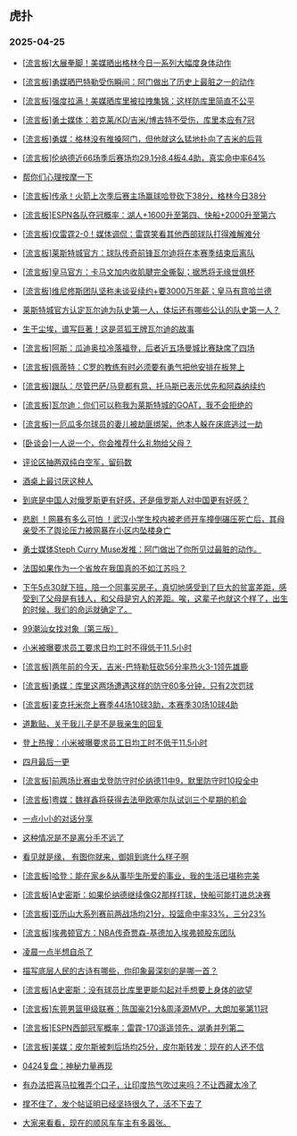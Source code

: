 ## 虎扑 
### 2025-04-25

+ [[流言板]大展拳脚！美媒晒出格林今日一系列大幅度身体动作](https://bbs.hupu.com/632096580.html)

+ [[流言板]勇媒晒巴特勒受伤瞬间：阿门做出了历史上最脏之一的动作](https://bbs.hupu.com/632097951.html)

+ [[流言板]强度拉满！美媒晒库里被拉拽集锦：这样防库里简直不公平](https://bbs.hupu.com/632098895.html)

+ [[流言板]勇士媒体：若克莱/KD/吉米/博古特不受伤，库里本应有7冠](https://bbs.hupu.com/632097151.html)

+ [[流言板]勇媒：格林没有推搡阿门，但他就这么猛地扑向了吉米的后背](https://bbs.hupu.com/632099206.html)

+ [[流言板]伦纳德近66场季后赛场均29.1分8.4板4.4助，真实命中率64%](https://bbs.hupu.com/632097973.html)

+ [帮你们心理按摩一下](https://bbs.hupu.com/632095151.html)

+ [[流言板]传承！火箭上次季后赛主场赢球哈登砍下38分，格林今日38分](https://bbs.hupu.com/632097052.html)

+ [[流言板]ESPN各队夺冠概率：湖人+1600升至第四、快船+2000升至第六](https://bbs.hupu.com/632099496.html)

+ [[流言板]仅雷霆2-0！媒体调侃：雷霆笑看其他西部球队打得难解难分](https://bbs.hupu.com/632095770.html)

+ [[流言板]莱斯特城官方：球队传奇前锋瓦尔迪将在本赛季结束后离队](https://bbs.hupu.com/632095789.html)

+ [[流言板]皇马官方：卡马文加内收肌腱完全撕裂；据悉将无缘世俱杯](https://bbs.hupu.com/632094701.html)

+ [[流言板]维尼修斯团队坚称未谈妥续约+要3000万年薪；皇马有意哈兰德](https://bbs.hupu.com/632094963.html)

+ [莱斯特城官方认定瓦尔迪为队史第一人，体坛还有哪些公认的队史第一人？](https://bbs.hupu.com/632096279.html)

+ [生于尘埃，谱写巨著！这是蓝狐王牌瓦尔迪的故事](https://bbs.hupu.com/632096946.html)

+ [[流言板]阿斯：瓜迪奥拉冷落福登，后者近五场曼城比赛缺席了四场](https://bbs.hupu.com/632093619.html)

+ [[流言板]佩蒂特：C罗的教练有时必须要有勇气把他安排在板凳上](https://bbs.hupu.com/632090998.html)

+ [[流言板]跟队：尽管巴萨/马竞都有意，托马斯已表示优先和阿森纳续约](https://bbs.hupu.com/632094378.html)

+ [[流言板]瓦尔迪：你们可以称我为莱斯特城的GOAT，我不会拒绝的](https://bbs.hupu.com/632096201.html)

+ [[流言板]一厄瓜多尔球员的妻儿被劫匪绑架，他本人躲在床底逃过一劫](https://bbs.hupu.com/632092866.html)

+ [[卧谈会]一人说一个，你会推荐什么礼物给父母？](https://bbs.hupu.com/632098358.html)

+ [评论区抽两双纯白空军，留码数](https://bbs.hupu.com/632097192.html)

+ [酒桌上最讨厌这种人](https://bbs.hupu.com/632095397.html)

+ [到底是中国人对俄罗斯更有好感，还是俄罗斯人对中国更有好感？](https://bbs.hupu.com/632096778.html)

+ [悲剧 ！网暴有多么可怕 ！武汉小学生校内被老师开车撞倒碾压死亡后，其母亲受不了舆论压力被网暴在小区内坠楼身亡](https://bbs.hupu.com/632096288.html)

+ [勇士媒体Steph Curry Muse发推：阿门做出了你所见过最脏的动作。](https://bbs.hupu.com/632098623.html)

+ [法国如果作为一个省放在我国真的不如江苏吗？](https://bbs.hupu.com/632095233.html)

+ [下午5点30就下班，陪一个同事买房子，真切地感受到了巨大的贫富差距，感受到了父母是有钱人，和父母是穷人的差距。唉，这辈子也就这个样了，出生的时候，我们的命运就确定了。](https://bbs.hupu.com/632096669.html)

+ [99潮汕女找对象（第三版）](https://bbs.hupu.com/632095747.html)

+ [小米被曝要求员工要求日均工时不得低于11.5小时](https://bbs.hupu.com/632096932.html)

+ [[流言板]两年前的今天，吉米-巴特勒狂砍56分率热火3-1领先雄鹿](https://bbs.hupu.com/632100302.html)

+ [[流言板]勇媒：库里这两场遭遇这样的防守60多分钟，只有2次罚球](https://bbs.hupu.com/632097489.html)

+ [[流言板]麦克托米奈上赛季44场10球3助，本赛季30场10球4助](https://bbs.hupu.com/632092516.html)

+ [道歉贴，关于我儿子是不是我亲生的回复](https://bbs.hupu.com/632100232.html)

+ [登上热搜：小米被曝要求员工日均工时不低于11.5小时](https://bbs.hupu.com/632099241.html)

+ [四月最后一更](https://bbs.hupu.com/632099522.html)

+ [[流言板]前两场比赛由戈登防守时伦纳德11中9，默里防守时10投全中](https://bbs.hupu.com/632100187.html)

+ [[流言板]粤媒：魏祥鑫将获得去法甲欧塞尔队试训三个星期的机会](https://bbs.hupu.com/632100128.html)

+ [一点小小的对话分享](https://bbs.hupu.com/632098739.html)

+ [这种情况是不是离分手不远了](https://bbs.hupu.com/632097960.html)

+ [看见就是缘， 有图你就来，御姐到底什么样子啊](https://bbs.hupu.com/632098297.html)

+ [[流言板]哈登：能在家乡&amp;从事毕生所爱的事业，我的生活已堪称完美](https://bbs.hupu.com/632100315.html)

+ [[流言板]A史密斯：如果伦纳德继续像G2那样打球，快船可能打进总决赛](https://bbs.hupu.com/632100384.html)

+ [[流言板]亚历山大系列赛前两战场均21分，投篮命中率33%，三分23%](https://bbs.hupu.com/632097896.html)

+ [[流言板]埃弗顿官方：NBA传奇贾森-基德加入埃弗顿股东团队](https://bbs.hupu.com/632100794.html)

+ [凌晨一点半想自杀了](https://bbs.hupu.com/632100915.html)

+ [描写底层人民的古诗有哪些，你印象最深刻的是哪一首？](https://bbs.hupu.com/632099971.html)

+ [[流言板]A史密斯：没有球员比库里更能勾起对手想要上身体的欲望](https://bbs.hupu.com/632100483.html)

+ [[流言板]东莞男篮甲级联赛：陈国豪21分&amp;周泽源MVP，大朗加冕第11冠](https://bbs.hupu.com/632099487.html)

+ [[流言板]ESPN西部冠军概率：雷霆-170遥遥领先，湖勇并列第二](https://bbs.hupu.com/632100203.html)

+ [[流言板]美媒：皮尔斯被刺后场均25分，皮尔斯转发：现在的人还不信](https://bbs.hupu.com/632098703.html)

+ [0424复盘：神秘力量再现](https://bbs.hupu.com/632099831.html)

+ [有办法把喜马拉雅弄个口子，让印度热气吹过来吗？不让西藏太冷了](https://bbs.hupu.com/632099171.html)

+ [撑不住了，发个帖证明已经坚持很久了，活不下去了](https://bbs.hupu.com/632101032.html)

+ [大家来看看，现在的顺风车车主有多嚣张。](https://bbs.hupu.com/632099634.html)

